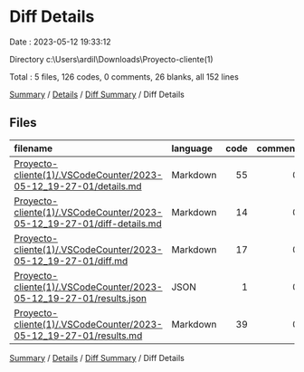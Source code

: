 # Diff Details

Date : 2023-05-12 19:33:12

Directory c:\\Users\\ardil\\Downloads\\Proyecto-cliente(1)

Total : 5 files,  126 codes, 0 comments, 26 blanks, all 152 lines

[Summary](results.md) / [Details](details.md) / [Diff Summary](diff.md) / Diff Details

## Files
| filename | language | code | comment | blank | total |
| :--- | :--- | ---: | ---: | ---: | ---: |
| [Proyecto-cliente(1)/.VSCodeCounter/2023-05-12_19-27-01/details.md](/Proyecto-cliente(1)/.VSCodeCounter/2023-05-12_19-27-01/details.md) | Markdown | 55 | 0 | 6 | 61 |
| [Proyecto-cliente(1)/.VSCodeCounter/2023-05-12_19-27-01/diff-details.md](/Proyecto-cliente(1)/.VSCodeCounter/2023-05-12_19-27-01/diff-details.md) | Markdown | 14 | 0 | 6 | 20 |
| [Proyecto-cliente(1)/.VSCodeCounter/2023-05-12_19-27-01/diff.md](/Proyecto-cliente(1)/.VSCodeCounter/2023-05-12_19-27-01/diff.md) | Markdown | 17 | 0 | 7 | 24 |
| [Proyecto-cliente(1)/.VSCodeCounter/2023-05-12_19-27-01/results.json](/Proyecto-cliente(1)/.VSCodeCounter/2023-05-12_19-27-01/results.json) | JSON | 1 | 0 | 0 | 1 |
| [Proyecto-cliente(1)/.VSCodeCounter/2023-05-12_19-27-01/results.md](/Proyecto-cliente(1)/.VSCodeCounter/2023-05-12_19-27-01/results.md) | Markdown | 39 | 0 | 7 | 46 |

[Summary](results.md) / [Details](details.md) / [Diff Summary](diff.md) / Diff Details